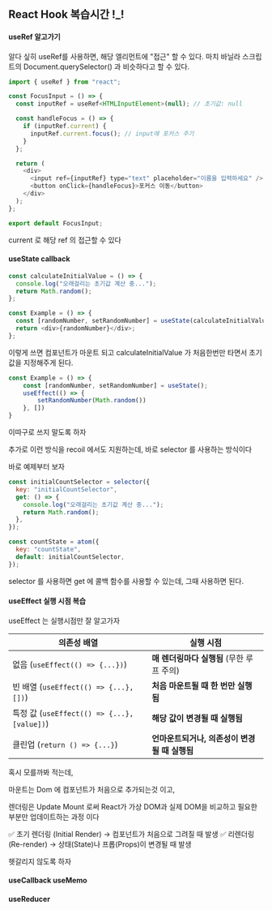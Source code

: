 ## React Hook 복습시간 !_!

#### useRef 알고가기 

알다 싶히 useRef를 사용하면, 해당 엘리먼트에 "접근" 할 수 있다. 
마치 바닐라 스크립트의 Document.querySelector() 과 비슷하다고 할 수 있다. 


````javascript
import { useRef } from "react";

const FocusInput = () => {
  const inputRef = useRef<HTMLInputElement>(null); // 초기값: null

  const handleFocus = () => {
    if (inputRef.current) {
      inputRef.current.focus(); // input에 포커스 주기
    }
  };

  return (
    <div>
      <input ref={inputRef} type="text" placeholder="이름을 입력하세요" />
      <button onClick={handleFocus}>포커스 이동</button>
    </div>
  );
};

export default FocusInput;
````

current 로 해당 ref 의  접근할 수 있다


#### useState callback

````javascript
const calculateInitialValue = () => {
  console.log("오래걸리는 초기값 계산 중...");
  return Math.random();
};

const Example = () => {
  const [randomNumber, setRandomNumber] = useState(calculateInitialValue);
  return <div>{randomNumber}</div>;
};
````

이렇게 쓰면 컴포넌트가 마운트 되고 calculateInitialValue 가 처음한번만 타면서 초기값을 지정해주게 된다. 

````javascript
const Example = () => {
    const [randomNumber, setRandomNumber] = useState();
    useEffect(() => {
        setRandomNumber(Math.random())
    }, [])
}
````
이따구로 쓰지 말도록 하자 

추가로 이런 방식을 recoil 에서도 지원하는데, 
바로 selector 를 사용하는 방식이다

바로 예제부터 보자 

````javascript
const initialCountSelector = selector({
  key: "initialCountSelector",
  get: () => {
    console.log("오래걸리는 초기값 계산 중...");
    return Math.random(); 
  },
});

const countState = atom({
  key: "countState",
  default: initialCountSelector,
});
````

selector 를 사용하면 get 에 콜백 함수를 사용할 수 있는데, 그때 사용하면 된다. 

#### useEffect 실행 시점 복습

useEffect 는 실행시점만 잘 알고가자

| 의존성 배열                         | 실행 시점                                          |
|-------------------------------------|--------------------------------------------------|
| 없음 (`useEffect(() => {...})`)     | **매 렌더링마다 실행됨** (무한 루프 주의)         |
| 빈 배열 (`useEffect(() => {...}, [])`) | **처음 마운트될 때 한 번만 실행됨**              |
| 특정 값 (`useEffect(() => {...}, [value])`) | **해당 값이 변경될 때 실행됨**                 |
| 클린업 (`return () => {...}`)      | **언마운트되거나, 의존성이 변경될 때 실행됨**    |


혹시 모를까봐 적는데, 

마운트는 Dom 에 컴포넌트가 처음으로 추가되는것 이고, 

렌더링은 Update Mount 로써 React가 가상 DOM과 실제 DOM을 비교하고 필요한 부분만 업데이트하는 과정 이다

✅ 초기 렌더링 (Initial Render) → 컴포넌트가 처음으로 그려질 때 발생
✅ 리렌더링(Re-render) → 상태(State)나 프롭(Props)이 변경될 때 발생

헷갈리지 않도록 하자 


#### useCallback useMemo 


#### useReducer


